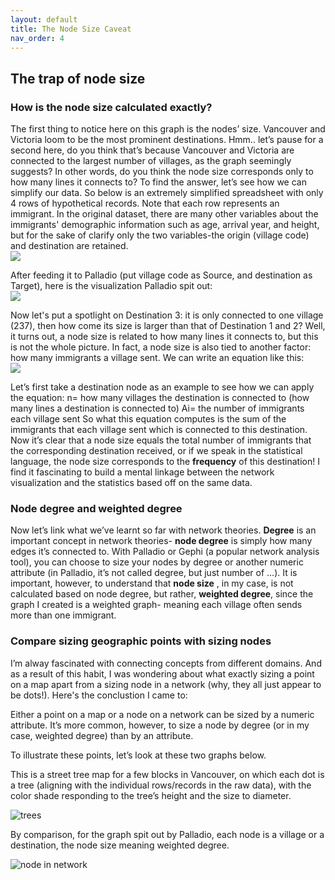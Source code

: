 ```yaml
---
layout: default
title: The Node Size Caveat
nav_order: 4
---
```



## The trap of node size

### How is the node size calculated exactly?
The first thing to notice here on this graph is the nodes’ size. Vancouver and Victoria loom to be the most prominent destinations. Hmm.. let’s pause for a second here, do you think that’s because Vancouver and Victoria are connected to the largest number of villages, as the graph seemingly suggests? In other words, do you think the node size corresponds only to how many lines it connects to? To find the answer, let’s see how we can simplify our data. So below is an extremely simplified spreadsheet with only 4 rows of hypothetical records. Note that each row represents an immigrant. In the original dataset, there are many other variables about the immigrants' demographic information such as age, arrival year, and height, but for the sake of clarify only the two variables-the origin (village code) and destination are retained. <br /> 
![](http://blogs.ubc.ca/szhang/files/2018/06/屏幕快照-2018-06-21-上午11.00.47.png) <br /> 

After feeding it to Palladio (put village code as Source, and destination as Target), here is the visualization Palladio spit out: <br /> 
![](http://blogs.ubc.ca/szhang/files/2018/06/屏幕快照-2018-06-21-上午10.42.56-300x206.png) <br /> 


Now let's put a spotlight on Destination 3: it is only connected to one village (237), then how come its size is larger than that of Destination 1 and 2? Well, it turns out, a node size is related to how many lines it connects to, but this is not the whole picture. In fact, a node size is also tied to another factor: how many immigrants a village sent. We can write an equation like this: <br /> 
![](http://blogs.ubc.ca/szhang/files/2018/06/屏幕快照-2018-06-21-下午12.06.33.png) 


Let’s first take a destination node as an example to see how we can apply the equation: n= how many villages the destination is connected to (how many lines a destination is connected to) Ai= the number of immigrants each village sent So what this equation computes is the sum of the immigrants that each village sent which is connected to this destination. Now it’s clear that a node size equals the total number of immigrants that the corresponding destination received, or if we speak in the statistical language, the node size corresponds to the **frequency** of this destination! I find it fascinating to build a mental linkage between the network visualization and the statistics based off on the same data. 

### Node degree and weighted degree
Now let’s link what we’ve learnt so far with network theories. **Degree** is an important concept in network theories- **node degree** is simply how many edges it’s connected to. With Palladio or Gephi (a popular network analysis tool), you can choose to size your nodes by degree or another numeric attribute (in Palladio, it’s not called degree, but just number of …). It is important, however, to understand that **node size** , in my case, is not calculated based on node degree, but rather, **weighted degree**, since the graph I created is a weighted graph- meaning each village often sends more than one immigrant. 

### Compare sizing geographic points with sizing nodes
I’m alway fascinated with connecting concepts from different domains. And as a result of this habit, I was wondering about what exactly sizing a point on a map apart from a sizing node in a network (why, they all just appear to be dots!). Here's the conclustion I came to:


Either a point on a map or a node on a network can be sized by a numeric attribute. It’s more common, however, to size a node by degree (or in my case, weighted degree) than by an attribute. 

To illustrate these points, let’s look at these two graphs below. 

This is a street tree map for a few blocks in Vancouver, on which each dot is a tree (aligning with the individual rows/records in the raw data), with the color shade responding to the tree’s height and the size to diameter. 

![trees](https://user-images.githubusercontent.com/40467487/79677917-ca7f8680-81aa-11ea-92d6-490be3c43ea0.png)


By comparison, for the graph spit out by Palladio, each node is a village or a destination, the node size meaning weighted degree.

![node in network](https://user-images.githubusercontent.com/40467487/79700374-04539a00-824a-11ea-9c9c-a7280b27f4ef.png)





